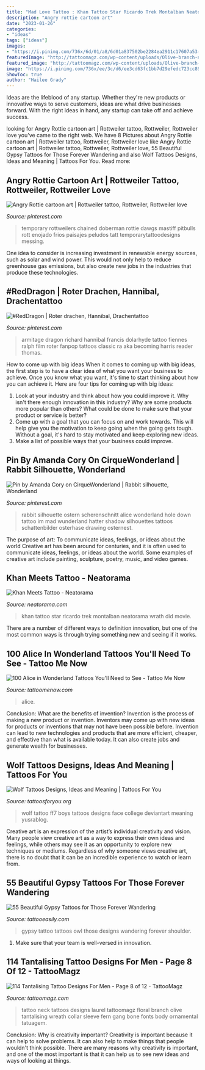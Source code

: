 ```yaml
---
title: "Mad Love Tattoo : Khan Tattoo Star Ricardo Trek Montalban Neatorama Wrath Did Movie"
description: "Angry rottie cartoon art"
date: "2023-01-26"
categories:
- "ideas"
tags: ["ideas"]
images:
- "https://i.pinimg.com/736x/6d/01/a8/6d01a837502be2284ea2911c17607a53--francis-dolarhyde-ralph-fiennes.jpg"
featuredImage: "http://tattoomagz.com/wp-content/uploads/Olive-branch-neck-tattoo-tattoo-designs-for-men-900x900.jpg"
featured_image: "http://tattoomagz.com/wp-content/uploads/Olive-branch-neck-tattoo-tattoo-designs-for-men-900x900.jpg"
image: "https://i.pinimg.com/736x/ee/3c/d6/ee3cd63fc1bb7d29efedc723cc8998c7--silhouette-s-rabbit-silhouette.jpg"
ShowToc: true
author: "Hailee Grady"
---
```



Ideas are the lifeblood of any startup. Whether they're new products or innovative ways to serve customers, ideas are what drive businesses forward. With the right ideas in hand, any startup can take off and achieve success.

	

		
looking for Angry Rottie cartoon art | Rottweiler tattoo, Rottweiler, Rottweiler love you've came to the right web. We have 8 Pictures about Angry Rottie cartoon art | Rottweiler tattoo, Rottweiler, Rottweiler love like Angry Rottie cartoon art | Rottweiler tattoo, Rottweiler, Rottweiler love, 55 Beautiful Gypsy Tattoos for Those Forever Wandering and also Wolf Tattoos Designs, Ideas and Meaning | Tattoos For You. Read more:
		
    
## Angry Rottie Cartoon Art | Rottweiler Tattoo, Rottweiler, Rottweiler Love

<img loading=lazy src="https://i.pinimg.com/736x/35/f1/85/35f185b83d480bbccfa9f6364222a896.jpg" onerror="this.onerror=null;this.src='https://tse1.mm.bing.net/th?id=OIP.L5wqKKaXPpm2u7MRYze3SAAAAA&amp;pid=15.1';" alt="Angry Rottie cartoon art | Rottweiler tattoo, Rottweiler, Rottweiler love">

_Source: pinterest.com_

>temporary rottweilers chained doberman rottie dawgs mastiff pitbulls rott enojado frios paisajes peludos tatt temporarytattoodesigns messing. 

	

One idea to consider is increasing investment in renewable energy sources, such as solar and wind power. This would not only help to reduce greenhouse gas emissions, but also create new jobs in the industries that produce these technologies.

    
## #RedDragon | Roter Drachen, Hannibal, Drachentattoo

<img loading=lazy src="https://i.pinimg.com/736x/6d/01/a8/6d01a837502be2284ea2911c17607a53--francis-dolarhyde-ralph-fiennes.jpg" onerror="this.onerror=null;this.src='https://tse3.mm.bing.net/th?id=OIP.rM13oLjSWPRhZaqrzzhPdAD1D-&amp;pid=15.1';" alt="#RedDragon | Roter drachen, Hannibal, Drachentattoo">

_Source: pinterest.com_

>armitage dragon richard hannibal francis dolarhyde tattoo fiennes ralph film roter fanpop tattoos classic ra aka becoming harris reader thomas. 

	

How to come up with big ideas
When it comes to coming up with big ideas, the first step is to have a clear idea of what you want your business to achieve. Once you know what you want, it's time to start thinking about how you can achieve it. Here are four tips for coming up with big ideas: 
1. Look at your industry and think about how you could improve it. Why isn't there enough innovation in this industry? Why are some products more popular than others? What could be done to make sure that your product or service is better?
2. Come up with a goal that you can focus on and work towards. This will help give you the motivation to keep going when the going gets tough. Without a goal, it's hard to stay motivated and keep exploring new ideas. 
3. Make a list of possible ways that your business could improve.

    
## Pin By Amanda Cory On CirqueWonderland | Rabbit Silhouette, Wonderland

<img loading=lazy src="https://i.pinimg.com/736x/ee/3c/d6/ee3cd63fc1bb7d29efedc723cc8998c7--silhouette-s-rabbit-silhouette.jpg" onerror="this.onerror=null;this.src='https://tse1.mm.bing.net/th?id=OIP.o8gGr7i6_7Qy5HLUqskEegHaKv&amp;pid=15.1';" alt="Pin by Amanda Cory on CirqueWonderland | Rabbit silhouette, Wonderland">

_Source: pinterest.com_

>rabbit silhouette ostern scherenschnitt alice wonderland hole down tattoo im mad wunderland hatter shadow silhouettes tattoos schattenbilder osterhase drawing osternest. 

	

The purpose of art: To communicate ideas, feelings, or ideas about the world
Creative art has been around for centuries, and it is often used to communicate ideas, feelings, or ideas about the world. Some examples of creative art include painting, sculpture, poetry, music, and video games.

    
## Khan Meets Tattoo - Neatorama

<img loading=lazy src="http://www.neatorama.com/wp-content/uploads/2012/01/khan_tatoo_hqupdate-400x375.jpg" onerror="this.onerror=null;this.src='https://tse4.mm.bing.net/th?id=OIP.CDqxXZfR7JxDEavQ3QEAcgHaG8&amp;pid=15.1';" alt="Khan Meets Tattoo - Neatorama">

_Source: neatorama.com_

>khan tattoo star ricardo trek montalban neatorama wrath did movie. 

	

There are a number of different ways to definition innovation, but one of the most common ways is through trying something new and seeing if it works.

    
## 100 Alice In Wonderland Tattoos You&#039;ll Need To See - Tattoo Me Now

<img loading=lazy src="https://www.tattoomenow.com/tattoo-designs/wp-content/uploads/2020/01/Alice-in-wonderland-tattoo-queen-of-hearts-02.jpg" onerror="this.onerror=null;this.src='https://tse3.mm.bing.net/th?id=OIP.18GMpOkNwerEb8r-asrK2gAAAA&amp;pid=15.1';" alt="100 Alice in Wonderland Tattoos You&#039;ll Need to See - Tattoo Me Now">

_Source: tattoomenow.com_

>alice. 

	

Conclusion: What are the benefits of invention?
Invention is the process of making a new product or invention. Inventors may come up with new ideas for products or inventions that may not have been possible before. Invention can lead to new technologies and products that are more efficient, cheaper, and effective than what is available today. It can also create jobs and generate wealth for businesses.

    
## Wolf Tattoos Designs, Ideas And Meaning | Tattoos For You

<img loading=lazy src="http://www.tattoosforyou.org/wp-content/uploads/2013/09/Wolf-Face-Tattoo-768x1024.jpg" onerror="this.onerror=null;this.src='https://tse2.mm.bing.net/th?id=OIP.ifg8zt-S74R8uRKeyzKCDAHaJ4&amp;pid=15.1';" alt="Wolf Tattoos Designs, Ideas and Meaning | Tattoos For You">

_Source: tattoosforyou.org_

>wolf tattoo ff7 boys tattoos designs face college deviantart meaning yusrablog. 

	

Creative art is an expression of the artist’s individual creativity and vision. Many people view creative art as a way to express their own ideas and feelings, while others may see it as an opportunity to explore new techniques or mediums. Regardless of why someone views creative art, there is no doubt that it can be an incredible experience to watch or learn from.

    
## 55 Beautiful Gypsy Tattoos For Those Forever Wandering

<img loading=lazy src="http://www.tattooeasily.com/wp-content/uploads/2016/04/37-gypsy-tattoo-180416.jpg" onerror="this.onerror=null;this.src='https://tse4.mm.bing.net/th?id=OIP.lwrAfGJelExQXrsDBpafIQHaKH&amp;pid=15.1';" alt="55 Beautiful Gypsy Tattoos for Those Forever Wandering">

_Source: tattooeasily.com_

>gypsy tattoo tattoos owl those designs wandering forever shoulder. 

	

1. Make sure that your team is well-versed in innovation.

    
## 114 Tantalising Tattoo Designs For Men - Page 8 Of 12 - TattooMagz

<img loading=lazy src="http://tattoomagz.com/wp-content/uploads/Olive-branch-neck-tattoo-tattoo-designs-for-men-900x900.jpg" onerror="this.onerror=null;this.src='https://tse1.mm.bing.net/th?id=OIP.w8Hml1B15h5lqyv_l6FkGwHaHa&amp;pid=15.1';" alt="114 Tantalising Tattoo Designs For Men - Page 8 of 12 - TattooMagz">

_Source: tattoomagz.com_

>tattoo neck tattoos designs laurel tattoomagz floral branch olive tantalising wreath collar sleeve fern gang bone fonts body ornamental tatuagem. 

	

Conclusion: Why is creativity important?
Creativity is important because it can help to solve problems. It can also help to make things that people wouldn't think possible. There are many reasons why creativity is important, and one of the most important is that it can help us to see new ideas and ways of looking at things.

